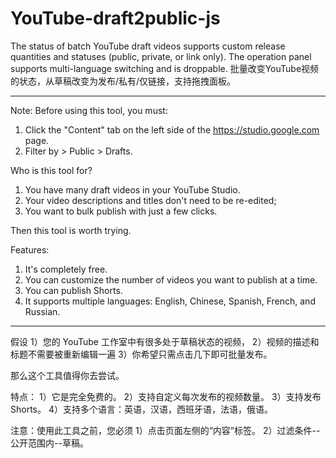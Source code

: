 # YouTube-draft2public-js
The status of batch YouTube draft videos supports custom release quantities and statuses (public, private, or link only). The operation panel supports multi-language switching and is droppable.
批量改变YouTube视频的状态，从草稿改变为发布/私有/仅链接，支持拖拽面板。

----------------------------------------
Note: Before using this tool, you must:
1) Click the "Content" tab on the left side of the https://studio.google.com page.
2) Filter by > Public > Drafts.

Who is this tool for?
1) You have many draft videos in your YouTube Studio.
2) Your video descriptions and titles don't need to be re-edited;
3) You want to bulk publish with just a few clicks.

Then this tool is worth trying.

Features:
1) It's completely free.
2) You can customize the number of videos you want to publish at a time.
3) You can publish Shorts.
4) It supports multiple languages: English, Chinese, Spanish, French, and Russian.

-----------------------------------------
假设
1）您的 YouTube 工作室中有很多处于草稿状态的视频，
2）视频的描述和标题不需要被重新编辑一遍
3）你希望只需点击几下即可批量发布。

那么这个工具值得你去尝试。

特点：
1）它是完全免费的。
2）支持自定义每次发布的视频数量。
3）支持发布Shorts。
4）支持多个语言：英语，汉语，西班牙语，法语，俄语。

注意：使用此工具之前，您必须
1）点击页面左侧的“内容”标签。
2）过滤条件--公开范围内--草稿。
